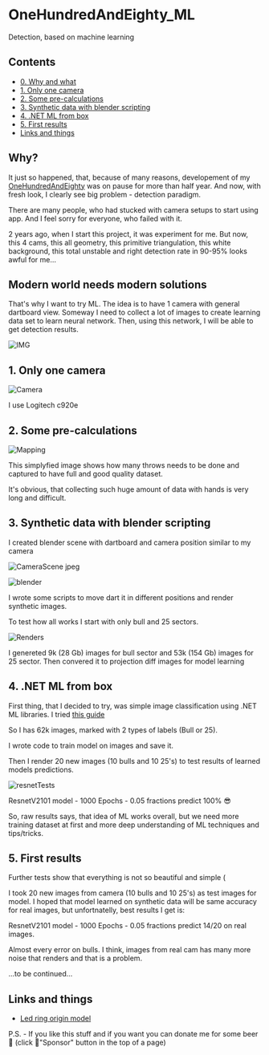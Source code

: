 # OneHundredAndEighty_ML

Detection, based on machine learning

## Contents
* [0. Why and what](https://github.com/YellowFive5/OneHundredAndEighty_ML#why)
* [1. Only one camera](https://github.com/YellowFive5/OneHundredAndEighty_ML#1-only-one-camera)
* [2. Some pre-calculations](https://github.com/YellowFive5/OneHundredAndEighty_ML#2-some-pre-calculations)
* [3. Synthetic data with blender scripting](https://github.com/YellowFive5/OneHundredAndEighty_ML#3-synthetic-data-with-blender-scripting)
* [4. .NET ML from box](https://github.com/YellowFive5/OneHundredAndEighty_ML#4-net-ml-from-box)
* [5. First results](https://github.com/YellowFive5/OneHundredAndEighty_ML#5-first-results)
* [Links and things](https://github.com/YellowFive5/OneHundredAndEighty_ML#links-and-things)

## Why?

It just so happened, that, because of many reasons, developement of my [OneHundredAndEighty](https://github.com/YellowFive5/OneHundredAndEighty) was on pause for more than half year. And now, with fresh look, I clearly see big problem - detection paradigm.

There are many people, who had stucked with camera setups to start using app. And I feel sorry for everyone, who failed with it.

2 years ago, when I start this project, it was experiment for me. But now, this 4 cams, this all geometry, this primitive triangulation, this white background, this total unstable and right detection rate in 90-95% looks awful for me...

## Modern world needs modern solutions

That's why I want to try ML. The idea is to have 1 camera with general dartboard view. Someway I need to collect a lot of images to create learning data set to learn neural network. Then, using this network, I will be able to get detection results.

![IMG](https://user-images.githubusercontent.com/42347722/114268242-d2ae8280-9a08-11eb-93a8-f24947e13dc6.jpg)

## 1. Only one camera

![Camera](https://github.com/YellowFive5/OneHundredAndEighty_ML/assets/42347722/ffb992f8-e117-4079-8994-4e07c464d5f3)

I use Logitech c920e

## 2. Some pre-calculations

![Mapping](https://github.com/YellowFive5/OneHundredAndEighty_ML/assets/42347722/5389fed4-ced1-477f-b32a-155dd7182637)

This simplyfied image shows how many throws needs to be done and captured to have full and good quality dataset.

It's obvious, that collecting such huge amount of data with hands is very long and difficult.

## 3. Synthetic data with blender scripting

I created blender scene with dartboard and camera position similar to my camera

![CameraScene jpeg](https://github.com/YellowFive5/OneHundredAndEighty_ML/assets/42347722/f54bec9a-c1b1-4902-a7e6-946f61ffe6b1)

![blender](https://github.com/YellowFive5/OneHundredAndEighty_ML/assets/42347722/7a4d09e9-f72d-44b7-b233-dd164a33316d)

I wrote some scripts to move dart it in different positions and render synthetic images.

To test how all works I start with only bull and 25 sectors.

![Renders](https://github.com/YellowFive5/OneHundredAndEighty_ML/assets/42347722/583d1715-4c58-4471-9d40-b5f4a40de37f)

I genereted 9k (28 Gb) images for bull sector and 53k (154 Gb) images for 25 sector. Then convered it to projection diff images for model learning

## 4. .NET ML from box
First thing, that I decided to try, was simple image classification using .NET ML libraries. I tried [this guide](https://analyticsindiamag.com/step-by-step-guide-for-image-classification-using-ml-net/)

So I has 62k images, marked with 2 types of labels (Bull or 25).

I wrote code to train model on images and save it.

Then I render 20 new images (10 bulls and 10 25's) to test results of learned models predictions.

![resnetTests](https://github.com/YellowFive5/OneHundredAndEighty_ML/assets/42347722/623cb8a7-d9ca-4edc-9b19-1c6dd2d74484)

ResnetV2101 model - 1000 Epochs - 0.05 fractions predict 100% 😎

So, raw results says, that idea of ML works overall, but we need more training dataset at first and more deep understanding of ML techniques and tips/tricks.

## 5. First results

Further tests show that everything is not so beautiful and simple (

I took 20 new images from camera (10 bulls and 10 25's) as test images for model. I hoped that model learned on synthetic data will be same accuracy for real images, but unfortnatelly, best results I get is:

ResnetV2101 model - 1000 Epochs - 0.05 fractions predict 14/20 on real images. 

Almost every error on bulls. I think, images from real cam has many more noise that renders and that is a problem.

...to be continued...

## Links and things
* [Led ring origin model](https://www.thingiverse.com/thing:4753272?fbclid=IwAR1P2s8mtMV7xil93jrYmAPycB94fgMHyx9JStwKNHWg2jZmfU5ge5BDYVE)

P.S. - If you like this stuff and if you want you can donate me for some beer 🍻 (click 💜"Sponsor" button in the top of a page)
